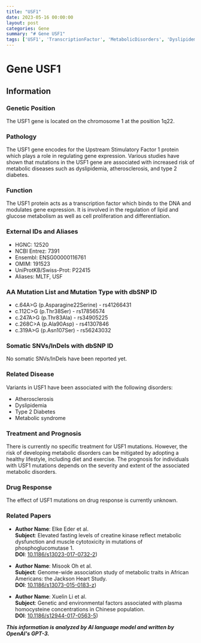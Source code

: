 ```yaml
---
title: "USF1"
date: 2023-05-16 00:00:00
layout: post
categories: Gene
summary: "# Gene USF1"
tags: ['USF1', 'TranscriptionFactor', 'MetabolicDisorders', 'Dyslipidemia', 'Atherosclerosis', 'Type2Diabetes', 'GeneticVariants', 'HealthyLifestyle']
---
```


# Gene USF1

## Information

### Genetic Position
The USF1 gene is located on the chromosome 1 at the position 1q22.

### Pathology
The USF1 gene encodes for the Upstream Stimulatory Factor 1 protein which plays a role in regulating gene expression. Various studies have shown that mutations in the USF1 gene are associated with increased risk of metabolic diseases such as dyslipidemia, atherosclerosis, and type 2 diabetes.

### Function
The USF1 protein acts as a transcription factor which binds to the DNA and modulates gene expression. It is involved in the regulation of lipid and glucose metabolism as well as cell proliferation and differentiation.

### External IDs and Aliases
- HGNC: 12520
- NCBI Entrez: 7391
- Ensembl: ENSG00000116761
- OMIM: 191523
- UniProtKB/Swiss-Prot: P22415
- Aliases: MLTF, USF

### AA Mutation List and Mutation Type with dbSNP ID
- c.64A>G (p.Asparagine22Serine) - rs41266431
- c.112C>G (p.Thr38Ser) - rs17856574
- c.247A>G (p.Thr83Ala) - rs34905225
- c.268C>A (p.Ala90Asp) - rs41307846
- c.319A>G (p.Asn107Ser) - rs56243032

### Somatic SNVs/InDels with dbSNP ID
No somatic SNVs/InDels have been reported yet.

### Related Disease
Variants in USF1 have been associated with the following disorders:
- Atherosclerosis
- Dyslipidemia
- Type 2 Diabetes
- Metabolic syndrome

### Treatment and Prognosis
There is currently no specific treatment for USF1 mutations. However, the risk of developing metabolic disorders can be mitigated by adopting a healthy lifestyle, including diet and exercise. The prognosis for individuals with USF1 mutations depends on the severity and extent of the associated metabolic disorders.

### Drug Response
The effect of USF1 mutations on drug response is currently unknown.

### Related Papers
- **Author Name**: Elke Eder et al.  
  **Subject**: Elevated fasting levels of creatine kinase reflect metabolic dysfunction and muscle cytotoxicity in mutations of phosphoglucomutase 1.  
  **DOI**: [10.1186/s13023-017-0732-2](https://doi.org/10.1186/s13023-017-0732-2))

- **Author Name**: Misook Oh et al.  
  **Subject**: Genome-wide association study of metabolic traits in African Americans: the Jackson Heart Study.  
  **DOI**: [10.1186/s13073-015-0183-z](https://doi.org/10.1186/s13073-015-0183-z))

- **Author Name**: Xuelin Li et al.  
  **Subject**: Genetic and environmental factors associated with plasma homocysteine concentrations in Chinese population.  
  **DOI**: [10.1186/s12944-017-0563-5](https://doi.org/10.1186/s12944-017-0563-5))

**_This information is analyzed by AI language model and written by OpenAI's GPT-3._**